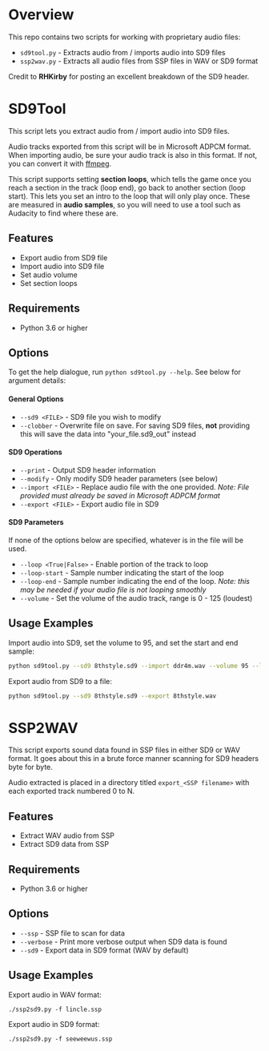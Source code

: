 # Overview

This repo contains two scripts for working with proprietary audio files:
* `sd9tool.py` - Extracts audio from / imports audio into SD9 files
* `ssp2wav.py` - Extracts all audio files from SSP files in WAV or SD9 format

Credit to **RHKirby** for posting an excellent breakdown of the SD9 header.

# SD9Tool
This script lets you extract audio from / import audio into SD9 files. 

Audio tracks exported from this script will be in Microsoft ADPCM format. When importing audio, be sure your audio track is also in this format. If not, you can convert it with [ffmpeg](https://www.ffmpeg.org/download.html).

This script supports setting **section loops**, which tells the game once you reach a section in the track (loop end), go back to another section (loop start). This lets you set an intro to the loop that will only play once. These are measured in **audio samples**, so you will need to use a tool such as Audacity to find where these are.

## Features
* Export audio from SD9 file
* Import audio into SD9 file
* Set audio volume
* Set section loops

## Requirements
* Python 3.6 or higher

## Options
To get the help dialogue, run `python sd9tool.py --help`. See below for argument details:

#### General Options
* `--sd9 <FILE>` - SD9 file you wish to modify
* `--clobber` - Overwrite file on save. For saving SD9 files, **not** providing this will save the data into "your_file.sd9_out" instead

#### SD9 Operations
* `--print` - Output SD9 header information
* `--modify` - Only modify SD9 header parameters (see below)
* `--import <FILE>` - Replace audio file with the one provided. *Note: File provided must already be saved in Microsoft ADPCM format*
* `--export <FILE>` - Export audio file in SD9

#### SD9 Parameters
If none of the options below are specified, whatever is in the file will be used.
* `--loop <True|False>` - Enable portion of the track to loop
* `--loop-start` - Sample number indicating the start of the loop
* `--loop-end` - Sample number indicating the end of the loop. *Note: this may be needed if your audio file is not looping smoothly*
* `--volume` - Set the volume of the audio track, range is 0 - 125 (loudest)

## Usage Examples
Import audio into SD9, set the volume to 95, and set the start and end sample:
```bash
python sd9tool.py --sd9 8thstyle.sd9 --import ddr4m.wav --volume 95 --loop true --loop-start 0 --loop-end 1016063
```

Export audio from SD9 to a file:
```bash
python sd9tool.py --sd9 8thstyle.sd9 --export 8thstyle.wav
```

# SSP2WAV
This script exports sound data found in SSP files in either SD9 or WAV format. It goes about this in a brute force manner scanning for SD9 headers byte for byte.

Audio extracted is placed in a directory titled `export_<SSP filename>` with each exported track numbered 0 to N.

## Features
* Extract WAV audio from SSP
* Extract SD9 data from SSP

## Requirements
* Python 3.6 or higher

## Options
* `--ssp` - SSP file to scan for data
* `--verbose` - Print more verbose output when SD9 data is found
* `--sd9` - Export data in SD9 format (WAV by default)

## Usage Examples
Export audio in WAV format:
```
./ssp2sd9.py -f lincle.ssp
```
Export audio in SD9 format:
```
./ssp2sd9.py -f seeweewus.ssp
```